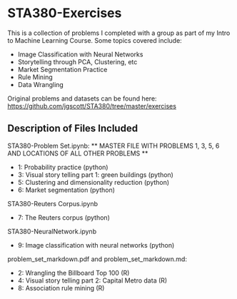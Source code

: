 # STA380-Exercises

This is a collection of problems I completed with a group as part of my Intro to Machine Learning Course.
Some topics covered include:
- Image Classification with Neural Networks
- Storytelling through PCA, Clustering, etc
- Market Segmentation Practice
- Rule Mining
- Data Wrangling

Original problems and datasets can be found here: https://github.com/jgscott/STA380/tree/master/exercises


## Description of Files Included ##

STA380-Problem Set.ipynb:
** MASTER FILE WITH PROBLEMS 1, 3, 5, 6 AND LOCATIONS OF ALL OTHER PROBLEMS **
- 1: Probability practice (python)
- 3: Visual story telling part 1: green buildings (python)
- 5: Clustering and dimensionality reduction (python)
- 6: Market segmentation (python)

STA380-Reuters Corpus.ipynb
- 7: The Reuters corpus (python)

STA380-NeuralNetwork.ipynb
- 9: Image classification with neural networks (python)

problem_set_markdown.pdf and problem_set_markdown.md:
- 2: Wrangling the Billboard Top 100 (R)
- 4: Visual story telling part 2: Capital Metro data (R)
- 8: Association rule mining (R)

